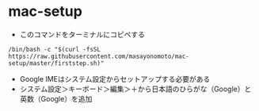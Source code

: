 # mac-setup
- このコマンドをターミナルにコピペする

```
/bin/bash -c "$(curl -fsSL https://raw.githubusercontent.com/masayonomoto/mac-setup/master/firststep.sh)"
```

- Google IMEはシステム設定からセットアップする必要がある
- システム設定＞キーボード＞編集＞＋から日本語のひらがな（Google）と英数（Google）を追加
